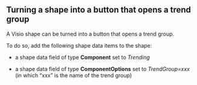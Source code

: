 ## Turning a shape into a button that opens a trend group

A Visio shape can be turned into a button that opens a trend group.

To do so, add the following shape data items to the shape:

- a shape data field of type **Component** set to *Trending*

- a shape data field of type **ComponentOptions** set to *TrendGroup=xxx* (in which “xxx” is the name of the trend group)
